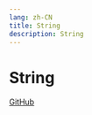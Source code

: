 ```yaml
---
lang: zh-CN
title: String
description: String
---
```


# String

<!-- URL -->
[GitHub](https://github.com/CatNulls) 